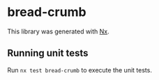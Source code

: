 # bread-crumb

This library was generated with [Nx](https://nx.dev).

## Running unit tests

Run `nx test bread-crumb` to execute the unit tests.
